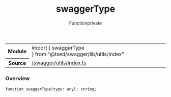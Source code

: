 
<header class="symbol-info-header"><h1 id="swaggertype">swaggerType</h1><label class="symbol-info-type-label function">Function</label><label class="api-type-label private" title="private">private</label></header>
<!-- summary -->
<section class="symbol-info"><table class="is-full-width"><tbody><tr><th>Module</th><td><div class="lang-typescript"><span class="token keyword">import</span> { swaggerType }&nbsp;<span class="token keyword">from</span>&nbsp;<span class="token string">"@tsed/swagger/lib/utils/index"</span></div></td></tr><tr><th>Source</th><td><a href="https://github.com/Romakita/ts-express-decorators/blob/v4.26.4/src//swagger/utils/index.ts#L0-L0">/swagger/utils/index.ts</a></td></tr></tbody></table></section>
<!-- overview -->


### Overview


<pre><code class="typescript-lang ">function <span class="token function">swaggerType</span><span class="token punctuation">(</span>type<span class="token punctuation">:</span> <span class="token keyword">any</span><span class="token punctuation">)</span><span class="token punctuation">:</span> <span class="token keyword">string</span><span class="token punctuation">;</span></code></pre>


<!-- Parameters -->

<!-- Description -->

<!-- Members -->

